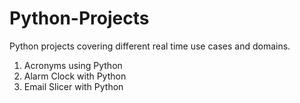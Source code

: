 # Python-Projects
Python projects covering different real time use cases and domains.
1. Acronyms using Python
2. Alarm Clock with Python
3. Email Slicer with Python
